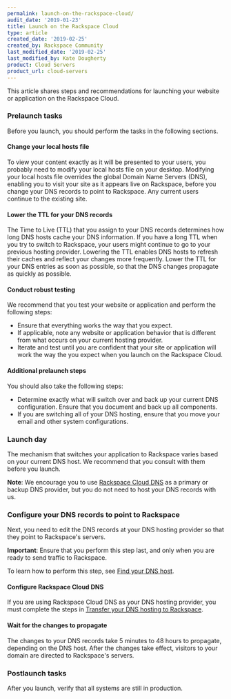 ```yaml
---
permalink: launch-on-the-rackspace-cloud/
audit_date: '2019-01-23'
title: Launch on the Rackspace Cloud
type: article
created_date: '2019-02-25'
created_by: Rackspace Community
last_modified_date: '2019-02-25'
last_modified_by: Kate Dougherty
product: Cloud Servers
product_url: cloud-servers
---
```


This article shares steps and recommendations for launching your 
website or application on the Rackspace Cloud.

### Prelaunch tasks

Before you launch, you should perform the tasks in the following sections.

#### Change your local hosts file

To view your content exactly as it will be presented to your users, you
probably need to modify your local hosts file on your desktop. Modifying your
local hosts file overrides the global Domain Name Servers (DNS), enabling you
to visit your site as it appears live on Rackspace, before you change your
DNS records to point to Rackspace. Any current users continue to the existing
site.

#### Lower the TTL for your DNS records

The Time to Live (TTL) that you assign to your DNS records determines how long
DNS hosts cache your DNS information. If you have a long TTL when you try to
switch to Rackspace, your users might continue to go to your previous hosting
provider. Lowering the TTL enables DNS hosts to refresh their caches and
reflect your changes more frequently. Lower the TTL for your DNS entries as
soon as possible, so that the DNS changes propagate as quickly as possible.

#### Conduct robust testing

We recommend that you test your website or application and perform the
following steps:

- Ensure that everything works the way that you expect.
- If applicable, note any website or application behavior that is different
  from what occurs on your current hosting provider.
- Iterate and test until you are confident that your site or application 
  will work the way the you expect when you launch on the Rackspace Cloud.

#### Additional prelaunch steps

You should also take the following steps:

  - Determine exactly what will switch over and back up your current DNS
    configuration. Ensure that you document and back up all components.
  - If you are switching all of your DNS hosting, ensure that you move your
    email and other system configurations.

### Launch day

The mechanism that switches your application to Rackspace varies based on your
current DNS host. We recommend that you consult with them before you launch.

**Note**: We encourage you to use [Rackspace Cloud
DNS](https://www.rackspace.com/cloud/dns) as a primary or backup DNS
provider, but you do not need to host your DNS records with us.

### Configure your DNS records to point to Rackspace

Next, you need to edit the DNS records at your DNS hosting provider so that
they point to Rackspace's servers.

**Important**: Ensure that you perform this step last, and only when you are
ready to send traffic to Rackspace.

To learn how to perform this step, see [Find your DNS
host](/support/how-to/find-dns-host/).

#### Configure Rackspace Cloud DNS

If you are using Rackspace Cloud DNS as your DNS hosting provider, you must
complete the steps in [Transfer your DNS hosting to Rackspace](/support/support/how-to/transferring-your-dns-hosting-to-rackspace/).

#### Wait for the changes to propagate

The changes to your DNS records take 5 minutes to 48 hours to propagate,
depending on the DNS host. After the changes take effect, visitors to 
your domain are directed to Rackspace's servers.

### Postlaunch tasks

After you launch, verify that all systems are still in production.

